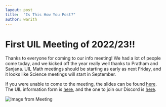 ```yaml
---
layout: post
title:  "Is This How You Post?"
author: warith
---
```


# First UIL Meeting of 2022/23!!

Thanks to everyone for coming to our info meeting! We had a lot of people come today, and we kicked off the year really well thanks to Pratham and Sanjana. 
UIL Math meetings should be starting as early as next Friday, and it looks like Science meetings will start in September.

If you were unable to come to the meeting, the slides can be found 
[here](https://docs.google.com/presentation/d/1gn50nAyNOuv7QN7H37PUwdtHwrVdTDOpllJ4zKqz3Q0/edit?usp=sharing). The UIL information form is 
[here](https://docs.google.com/forms/d/e/1FAIpQLSd7bEtYM8mOYdHnTkoExuIHxYmdL0yw-wNt_5XQ06w3f5JtIA/viewform), and the one to join our Discord is 
[here](https://docs.google.com/forms/d/e/1FAIpQLSceeMFms-BeNkWcgomKrxw6GSmcKa87jZDzkL1vHRxRbkf2BQ/viewform).

![Image from Meeting](https://user-images.githubusercontent.com/64328893/185708691-9b98ddff-caf6-4c1c-8413-91778a667237.png)